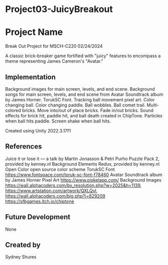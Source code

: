 # Project03-JuicyBreakout

# Project Name
Break Out
Project for MSCH-C220 02/24/2024

A classic brick-breaker game fortified with "juicy" features to encompass a theme representing James Cameron's "Avatar."

## Implementation
Background images for main screen, levels, and end scene.
Background songs for main screen, levels, and end scene from Avatar Soundtrack album by James Horner.
TorukSC Font.
Tracking ball movement pixel art.
Color changing ball.
Color changing paddle.
Ball wobbles.
Ball comet trail.
Multi-colored bricks.
Move into/out of place bricks.
Fade in/out bricks.
Sound effects for brick hit, paddle hit, and ball death created in ChipTone.
Particles when ball hits paddle.
Screen shake when ball hits.

Created using Unity 2022.3.17f1

## References
Juice it or lose it — a talk by Martin Jonasson & Petri Purho
Puzzle Pack 2, provided by kenney.nl
Background Elements Redux, provided by kenney.nl
Open Color open source color scheme
TorukSC Font https://www.fontspace.com/toruk-sc-font-f78460
Avatar Soundtrack album by James Horner
Pixel Art https://www.piskelapp.com/
Background Images https://wall.alphacoders.com/by_resolution.php?w=2025&h=1139, https://www.artstation.com/artwork/QXLQvl, https://wall.alphacoders.com/big.php?i=829209
https://sfbgames.itch.io/chiptone



## Future Development
None

## Created by
Sydney Shures
